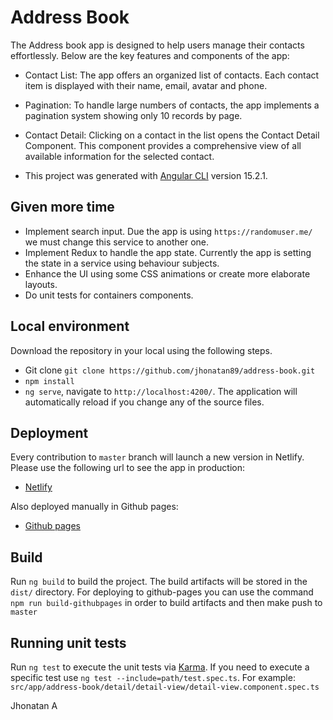 # Address Book

The Address book app is designed to help users manage their contacts effortlessly. Below are the key features and components of the app:

- Contact List: The app offers an organized list of contacts. Each contact item is displayed with their name, email, avatar and phone.
- Pagination: To handle large numbers of contacts, the app implements a pagination system showing only 10 records by page.
- Contact Detail: Clicking on a contact in the list opens the Contact Detail Component. This component provides a comprehensive view of all available information for the selected contact.

- This project was generated with [Angular CLI](https://github.com/angular/angular-cli) version 15.2.1.

## Given more time

- Implement search input. Due the app is using `https://randomuser.me/` we must change this service to another one.
- Implement Redux to handle the app state. Currently the app is setting the state in a service using behaviour subjects.
- Enhance the UI using some CSS animations or create more elaborate layouts.
- Do unit tests for containers components.

## Local environment

Download the repository in your local using the following steps.

- Git clone `git clone https://github.com/jhonatan89/address-book.git`
- `npm install`
- `ng serve`, navigate to `http://localhost:4200/`. The application will automatically reload if you change any of the source files.

## Deployment

Every contribution to `master` branch will launch a new version in Netlify. Please use the following url to see the app in production:

- [Netlify](https://651d57a4b2555f5cd6a44cf1--whimsical-dolphin-f6d0d3.netlify.app/adress-book/list)

Also deployed manually in Github pages:

- [Github pages](https://jhonatan89.github.io/address-book/adress-book/list)

## Build

Run `ng build` to build the project. The build artifacts will be stored in the `dist/` directory. For deploying to github-pages you can use the command `npm run build-githubpages` in order to build artifacts and then make push to `master`

## Running unit tests

Run `ng test` to execute the unit tests via [Karma](https://karma-runner.github.io). If you need to execute a specific test use `ng test --include=path/test.spec.ts`. For example: `src/app/address-book/detail/detail-view/detail-view.component.spec.ts`

Jhonatan A
